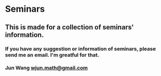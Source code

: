 # Seminars

##  This is made for a collection of  seminars' information.
### If you have any suggestion or information of seminars, please send me an email. I'm greatful for that.
### Jun Wang wjun.math@gmail.com
